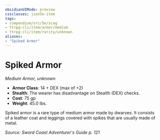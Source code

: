 ```yaml
---
obsidianUIMode: preview
cssclasses: json5e-item
tags:
- compendium/src/5e/scag
- ttrpg-cli/item/armor/medium
- ttrpg-cli/item/rarity/unknown
aliases: 
- "Spiked Armor"
---
```

# Spiked Armor
*Medium Armor, unknown*  

- **Armor Class**: 14 + DEX (max of +2)
- **Stealth**: The wearer has disadvantage on Stealth (DEX) checks.
- **Cost**: 75 gp
- **Weight**: 45.0 lbs.

Spiked armor is a rare type of medium armor made by dwarves. It consists of a leather coat and leggings covered with spikes that are usually made of metal.

*Source: Sword Coast Adventurer's Guide p. 121*